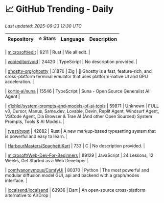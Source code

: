 # 📈 GitHub Trending - Daily

_Last updated: 2025-06-23 12:30 UTC_

| Repository | ⭐ Stars | Language | Description |
|------------|--------:|----------|-------------|

| [microsoft/edit](https://github.com/microsoft/edit) | 9211 | Rust | We all edit. |

| [voideditor/void](https://github.com/voideditor/void) | 24420 | TypeScript | No description provided. |

| [ghostty-org/ghostty](https://github.com/ghostty-org/ghostty) | 31870 | Zig | 👻 Ghostty is a fast, feature-rich, and cross-platform terminal emulator that uses platform-native UI and GPU acceleration. |

| [kortix-ai/suna](https://github.com/kortix-ai/suna) | 15546 | TypeScript | Suna - Open Source Generalist AI Agent |

| [x1xhlol/system-prompts-and-models-of-ai-tools](https://github.com/x1xhlol/system-prompts-and-models-of-ai-tools) | 59871 | Unknown | FULL v0, Cursor, Manus, Same.dev, Lovable, Devin, Replit Agent, Windsurf Agent, VSCode Agent, Dia Browser & Trae AI (And other Open Sourced) System Prompts, Tools & AI Models. |

| [typst/typst](https://github.com/typst/typst) | 42682 | Rust | A new markup-based typesetting system that is powerful and easy to learn. |

| [HarbourMasters/SpaghettiKart](https://github.com/HarbourMasters/SpaghettiKart) | 733 | C | No description provided. |

| [microsoft/Web-Dev-For-Beginners](https://github.com/microsoft/Web-Dev-For-Beginners) | 89129 | JavaScript | 24 Lessons, 12 Weeks, Get Started as a Web Developer |

| [comfyanonymous/ComfyUI](https://github.com/comfyanonymous/ComfyUI) | 80370 | Python | The most powerful and modular diffusion model GUI, api and backend with a graph/nodes interface. |

| [localsend/localsend](https://github.com/localsend/localsend) | 62936 | Dart | An open-source cross-platform alternative to AirDrop |
